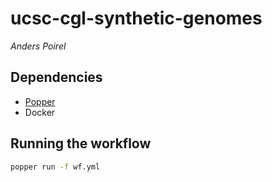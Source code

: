 # ucsc-cgl-synthetic-genomes

*Anders Poirel*

## Dependencies

- [Popper](https://popper.readthedocs.io/en/latest/)
- Docker

## Running the workflow

```sh
popper run -f wf.yml 
```
